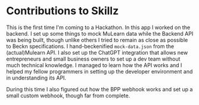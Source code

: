 # Contributions to Skillz
This is the first time I'm coming to a Hackathon. In this app I worked on the backend. I set up some things to mock MuLearn data while the Backend API was being built, though unlike others I tried to remain as close as possible to Beckn specifications. I hand-beckenified `mock-data.json` from the (actual)Mulearn API. I also set up the ChatGPT integration that allows new entrepreneurs and small business owners to set up a dev team without much technical knowledge. I managed to learn how the API works and I helped my fellow programmers in setting up the developer environment and in understanding its API.

During this time I also figured out how the BPP webhook works and set up a small custom webhook, though far from complete.
